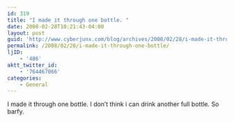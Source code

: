 ```yaml
---
id: 319
title: "I made it through one bottle. "
date: 2008-02-28T10:21:43-04:00
layout: post
guid: 'http://www.cyberjunx.com/blog/archives/2008/02/28/i-made-it-through-one-bottle/'
permalink: /2008/02/28/i-made-it-through-one-bottle/
ljID:
    - '486'
aktt_twitter_id:
    - '764467066'
categories:
    - General
---
```


I made it through one bottle. I don’t think i can drink another full bottle. So barfy.